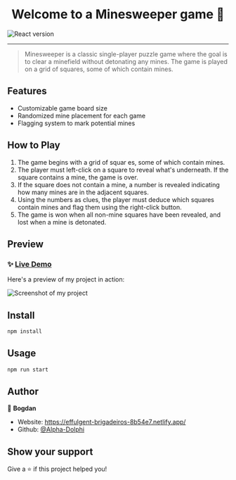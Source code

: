 <h1 align="center">Welcome to a Minesweeper game 👋</h1>

![React version](https://img.shields.io/badge/React-v18.2.0-orange)

---

> Minesweeper is a classic single-player puzzle game where the goal is to clear a minefield without detonating any mines. The game is played on a grid of squares, some of which contain mines.

## Features

- Customizable game board size
- Randomized mine placement for each game
- Flagging system to mark potential mines

## How to Play

1. The game begins with a grid of squar
es, some of which contain mines.
2. The player must left-click on a square to reveal what's underneath. If the square contains a mine, the game is over.
3. If the square does not contain a mine, a number is revealed indicating how many mines are in the adjacent squares.
4. Using the numbers as clues, the player must deduce which squares contain mines and flag them using the right-click button.
5. The game is won when all non-mine squares have been revealed, and lost when a mine is detonated.



## Preview

### ✨ [Live Demo](https://unrivaled-begonia-77a9d0.netlify.app/)

Here's a preview of my project in action:

![Screenshot of my project](https://user-images.githubusercontent.com/104200337/236611284-facab8f2-ebde-4eb1-996b-4a98ce440461.png)

## Install

```sh
npm install
```

## Usage

```sh
npm run start
```

## Author

👤 **Bogdan**

* Website: https://effulgent-brigadeiros-8b54e7.netlify.app/
* Github: [@Alpha-Dolphi](https://github.com/Alpha-Dolphi)

## Show your support

Give a ⭐️ if this project helped you!
